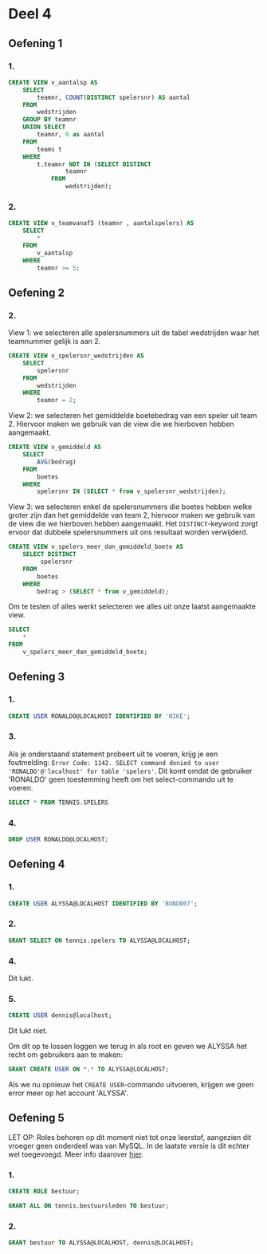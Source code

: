 # Deel 4
## Oefening 1
### 1.
```sql
CREATE VIEW v_aantalsp AS
    SELECT
        teamnr, COUNT(DISTINCT spelersnr) AS aantal
    FROM
        wedstrijden
    GROUP BY teamnr
    UNION SELECT
        teamnr, 0 as aantal
    FROM
        teams t
    WHERE
        t.teamnr NOT IN (SELECT DISTINCT
                teamnr
            FROM
                wedstrijden);
```
### 2.
```sql
CREATE VIEW v_teamvanaf5 (teamnr , aantalspelers) AS
    SELECT
        *
    FROM
        v_aantalsp
    WHERE
        teamnr >= 5;
```
## Oefening 2
### 2.
View 1: we selecteren alle spelersnummers uit de tabel wedstrijden waar het teamnummer gelijk is aan 2.
```sql
CREATE VIEW v_spelersnr_wedstrijden AS
    SELECT
        spelersnr
    FROM
        wedstrijden
    WHERE
        teamnr = 2;
```
View 2: we selecteren het gemiddelde boetebedrag van een speler uit team 2. Hiervoor maken we gebruik van de view die we hierboven hebben aangemaakt.
```sql
CREATE VIEW v_gemiddeld AS
    SELECT
        AVG(bedrag)
    FROM
        boetes
    WHERE
        spelersnr IN (SELECT * from v_spelersnr_wedstrijden);
```
View 3: we selecteren enkel de spelersnummers die boetes hebben welke groter zijn dan het gemiddelde van team 2, hiervoor maken we gebruik van de view die we hierboven hebben aangemaakt. Het `DISTINCT`-keyword zorgt ervoor dat dubbele spelersnummers uit ons resultaat worden verwijderd.
```sql
CREATE VIEW v_spelers_meer_dan_gemiddeld_boete AS
    SELECT DISTINCT
         spelersnr
    FROM
        boetes
    WHERE
        bedrag > (SELECT * from v_gemiddeld);
```
Om te testen of alles werkt selecteren we alles uit onze laatst aangemaakte view.
```sql
SELECT
    *
FROM
    v_spelers_meer_dan_gemiddeld_boete;
```
## Oefening 3
### 1.
```sql
CREATE USER RONALDO@LOCALHOST IDENTIFIED BY 'NIKE';
```
### 3.
Als je onderstaand statement probeert uit te voeren, krijg je een foutmelding: `Error Code: 1142. SELECT command denied to user 'RONALDO'@'localhost' for table 'spelers'`. Dit komt omdat de gebruiker 'RONALDO' geen toestemming heeft om het select-commando uit te voeren.
```sql
SELECT * FROM TENNIS.SPELERS
```
### 4.
```sql
DROP USER RONALDO@LOCALHOST;
```
## Oefening 4
### 1.
```sql
CREATE USER ALYSSA@LOCALHOST IDENTIFIED BY 'BOND007';
```
### 2.
```sql
GRANT SELECT ON tennis.spelers TO ALYSSA@LOCALHOST;
```
### 4.
Dit lukt.
### 5.
```sql
CREATE USER dennis@localhost;
```
Dit lukt niet.

Om dit op te lossen loggen we terug in als root en geven we ALYSSA het recht om gebruikers aan te maken:
```sql
GRANT CREATE USER ON *.* TO ALYSSA@LOCALHOST;
```
Als we nu opnieuw het `CREATE USER`-commando uitvoeren, krijgen we geen error meer op het account 'ALYSSA'.
## Oefening 5
LET OP: Roles behoren op dit moment niet tot onze leerstof, aangezien dit vroeger geen onderdeel was van MySQL. In de laatste versie is dit echter wel toegevoegd. Meer info daarover [hier](https://dev.mysql.com/doc/refman/8.0/en/roles.html).
### 1.
```sql
CREATE ROLE bestuur;
```
```sql
GRANT ALL ON tennis.bestuursleden TO bestuur;
```
### 2.
```sql
GRANT bestuur TO ALYSSA@LOCALHOST, dennis@LOCALHOST;
```
